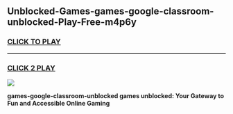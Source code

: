 
## Unblocked-Games-games-google-classroom-unblocked-Play-Free-m4p6y
<h3>
<a href="https://premium76.site?title=games-google-classroom-unblocked&ref=18A">CLICK TO PLAY</a></h3>
<hr>

<h3>
<a href="https://premium76.site?title=games-google-classroom-unblocked&ref=18A">CLICK 2 PLAY</a>
  
</h3>

<a href="https://premium76.site?title=games-google-classroom-unblocked&ref=18A"><img src="https://clearcache.store/games.png"></a>


**games-google-classroom-unblocked games unblocked: Your Gateway to Fun and Accessible Online Gaming**
